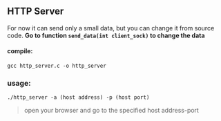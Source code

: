 HTTP Server
---

For now it can send only a small data, but you can change it from source code.
__Go to function `send_data(int client_sock)` to change the data__ 

#### compile:
    gcc http_server.c -o http_server

### usage:
    ./http_server -a (host address) -p (host port)

>open your browser and go to the specified host address-port
